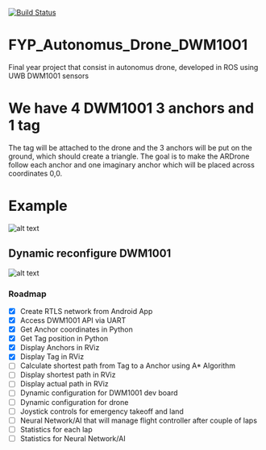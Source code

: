 [![Build Status](http://94.2.115.49:8080/buildStatus/icon?job=testing)](http://94.2.115.49:8080/job/testing/)

# FYP_Autonomus_Drone_DWM1001

Final year project that consist in autonomus drone, developed in ROS using UWB DWM1001 sensors

# We have 4 DWM1001 3 anchors and 1 tag
 The tag will be attached to the drone and the 3 anchors will be put on the ground, which should create a triangle.
 The goal is to make the ARDrone follow each anchor and one imaginary anchor which will be placed across coordinates 0,0.

# Example 
![alt text](https://raw.githubusercontent.com/20chix/FYP_Autonomus_Drone_DWM1001/master/FYP_Diagram.png?token=AO45C05pXrDjVLWjscxHtIeme5V2u6LIks5bdegywA%3D%3D)



## Dynamic reconfigure DWM1001
![alt text](https://raw.githubusercontent.com/20chix/FYP_Autonomus_Drone_DWM1001/master/dynamic_config.png?token=AO45C_U_21l0DxnwtksrGWyNPu9QgesEks5bezMowA%3D%3D)
### Roadmap
- [x] Create RTLS network from Android App
- [x] Access DWM1001 API via UART
- [x] Get Anchor coordinates in Python
- [x] Get Tag position in Python
- [x] Display Anchors in RViz
- [x] Display Tag in RViz
- [ ] Calculate shortest path from Tag to a Anchor using A* Algorithm
- [ ] Display shortest path in RViz
- [ ] Display actual path in RViz
- [ ] Dynamic configuration for DWM1001 dev board
- [ ] Dynamic configuration for drone
- [ ] Joystick controls for emergency takeoff and land
- [ ] Neural Network/AI that will manage flight controller after couple of laps
- [ ] Statistics for each lap
- [ ] Statistics for Neural Network/AI
